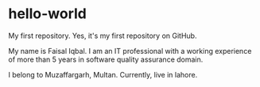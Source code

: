 # hello-world
My first repository. Yes, it's my first repository on GitHub.

My name is Faisal Iqbal. I am an IT professional with a working experience of more than 5 years in software quality assurance domain.

I belong to Muzaffargarh, Multan. Currently, live in lahore.
